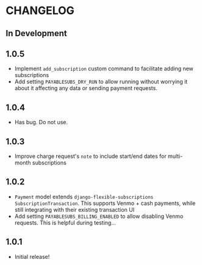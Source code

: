 # CHANGELOG

## In Development

## 1.0.5
* Implement `add_subscription` custom command to facilitate adding new subscriptions
* Add setting `PAYABLESUBS_DRY_RUN` to allow running without worrying it about
  it affecting any data or sending payment requests.
 
## 1.0.4
* Has bug. Do not use.

## 1.0.3
* Improve charge request's `note` to include start/end dates for multi-month subscriptions

## 1.0.2
* `Payment` model extends `django-flexible-subscriptions` `SubscriptionTransaction`.
  This supports Venmo + cash payments, while still integrating with their existing transaction UI
* Add setting `PAYABLESUBS_BILLING_ENABLED` to allow disabling Venmo requests.
  This is helpful during testing...

## 1.0.1

* Initial release!
